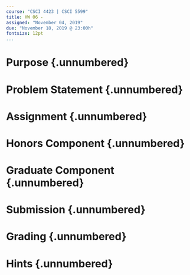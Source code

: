 ```yaml
---
course: "CSCI 4423 | CSCI 5599"
title: HW 06 -
assigned: "November 04, 2019"
due: "November 18, 2019 @ 23:00h"
fontsize: 12pt
...
```


# Purpose {.unnumbered}

# Problem Statement {.unnumbered}

# Assignment {.unnumbered}

# Honors Component {.unnumbered}

# Graduate Component {.unnumbered}

# Submission {.unnumbered}

# Grading {.unnumbered}

# Hints {.unnumbered}
